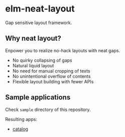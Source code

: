 # elm-neat-layout

Gap sensitive layout framework.

## Why neat layout?

Enpower you to realize no-hack layouts with neat gaps.

* No quirky collapsing of gaps
* Natural liquid layout
* No need for manual cropping of texts
* No unintentional overflow of contents
* Flexible layout building with fewer APIs

## Sample applications

Check `sample` directory of this repository.

Resulting apps:

* [catalog](https://arowm.github.io/elm-neat-layout/catalog/)
